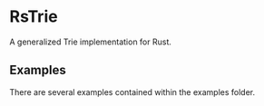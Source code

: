 # RsTrie
A generalized Trie implementation for Rust.


## Examples
There are several examples contained within the examples folder.